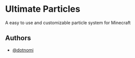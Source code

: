 
# Ultimate Particles

A easy to use and customizable particle system for Minecraft


## Authors

- [@dotnomi](https://www.github.com/dotnomi)

